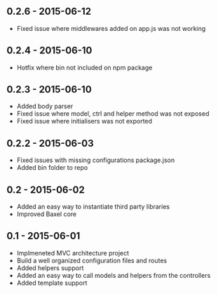 0.2.6 - 2015-06-12
---

- Fixed issue where middlewares added on app.js was not working

0.2.4 - 2015-06-10
---

- Hotfix where bin not included on npm package 

0.2.3 - 2015-06-10
---

- Added body parser
- Fixed issue where model, ctrl and helper method was not exposed
- Fixed issue where initialisers was not exported

0.2.2 - 2015-06-03
---

- Fixed issues with missing configurations package.json
- Added bin folder to repo

0.2 - 2015-06-02
---

- Added an easy way to instantiate third party libraries
- Improved Baxel core

0.1 - 2015-06-01
---

- Implmeneted MVC architecture project
- Build a well organized configuration files and routes
- Added helpers support
- Added an easy way to call models and helpers from the controllers
- Added template support